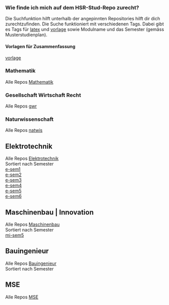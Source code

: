 ### Wie finde ich mich auf dem HSR-Stud-Repo zurecht?
Die Suchfunktion hilft unterhalb der angepinnten Repositories hilft dir dich zurechtzufinden. 
Die Suche funktioniert mit verschiedenen Tags. Dabei gibt es Tags für [latex](https://github.com/search?q=topic%3Alatex+org%3AHSR-Stud&type=Repositories) und [vorlage](https://github.com/search?q=topic%3Avorlage+org%3AHSR-Stud&type=Repositories) sowie Modulname und das Semester (gemäss Musterstudienplan).

#### Vorlagen für Zusammenfassung
[vorlage](https://github.com/search?q=topic%3Avorlage+org%3AHSR-Stud&type=Repositories)  

### Mathematik
Alle Repos  [Mathematik](https://github.com/search?q=topic%3Amath+org%3AHSR-Stud&type=Repositories)  

### Gesellschaft Wirtschaft Recht
Alle Repos [gwr](https://github.com/search?q=topic%3Agwr+org%3AHSR-Stud&type=Repositories)  

### Naturwissenschaft
Alle Repos [natwis](https://github.com/search?q=topic%3Anatwis+org%3AHSR-Stud&type=Repositories)

## Elektrotechnik
Alle Repos [Elektrotechnik](https://github.com/search?q=topic%3Aelektrotechnik+org%3AHSR-Stud&type=Repositories)  
Sortiert nach Semester  
[e-sem1](https://github.com/search?q=topic%3Ae-sem1+org%3AHSR-Stud&type=Repositories)  
[e-sem2](https://github.com/search?q=topic%3Ae-sem2+org%3AHSR-Stud&type=Repositories)  
[e-sem3](https://github.com/search?q=topic%3Ae-sem3+org%3AHSR-Stud&type=Repositories)  
[e-sem4](https://github.com/search?q=topic%3Ae-sem4+org%3AHSR-Stud&type=Repositories)  
[e-sem5](https://github.com/search?q=topic%3Ae-sem5+org%3AHSR-Stud&type=Repositories)  
[e-sem6](https://github.com/search?q=topic%3Ae-sem6+org%3AHSR-Stud&type=Repositories)  

## Maschinenbau | Innovation
Alle Repos [Maschinenbau](https://github.com/search?q=topic%3Amaschinenbau+org%3AHSR-Stud&type=Repositories)  
Sortiert nach Semester  
[mi-sem5](https://github.com/search?q=topic%3Ami-sem5+org%3AHSR-Stud&type=Repositories)  

## Bauingenieur
Alle Repos [Bauingenieur](https://github.com/search?q=topic%3Abauingenieur+org%3AHSR-Stud&type=Repositories)  
Sortiert nach Semester  

## MSE
Alle Repos [MSE](https://github.com/search?q=topic%3Amse+org%3AHSR-Stud&type=Repositories)  
